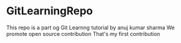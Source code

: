# GitLearningRepo
This repo is a part og Git Learnng tutorial by anuj kumar sharma
We promote open source contribution
That's my first contribution 
